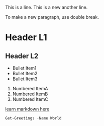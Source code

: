 This is a line.
This is a new another line.

To make a new paragraph, use double break.

# Header L1

## Header L2

- Bullet Item1
- Bullet Item2
- Bullet Item3

1. Numbered ItemA
1. Numbered ItemB
1. Numbered ItemC

[learn markdown here](http://lmgtfy.com/?q=markdown)

```powershell
Get-Greetings -Name World
```




